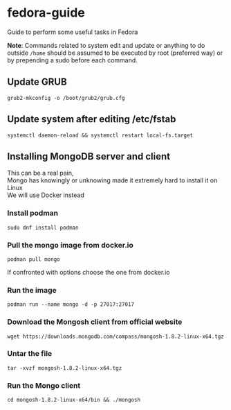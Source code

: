 # fedora-guide
Guide to perform some useful tasks in Fedora

<b> Note</b>: Commands related to system edit and update or anything to do outside `/home` should be assumed to be executed by root (preferred way) or by prepending a sudo before each command.

## Update GRUB
```
grub2-mkconfig -o /boot/grub2/grub.cfg
```	  

## Update system after editing /etc/fstab
```
systemctl daemon-reload && systemctl restart local-fs.target
```

## Installing MongoDB server and client
This can be a real pain, </br>Mongo has knowingly or unknowing made it extremely hard to install it on Linux </br>
We will use Docker instead </br>

 ### Install podman</br>

```sudo dnf install podman```

### Pull the mongo image from docker.io</br>

```podman pull mongo```

If confronted with options choose the one from docker.io

### Run the image
```podman run --name mongo -d -p 27017:27017```

### Download the Mongosh client from official website
```wget https://downloads.mongodb.com/compass/mongosh-1.8.2-linux-x64.tgz```

### Untar the file
```tar -xvzf mongosh-1.8.2-linux-x64.tgz```

### Run the Mongo client
```cd mongosh-1.8.2-linux-x64/bin && ./mongosh```